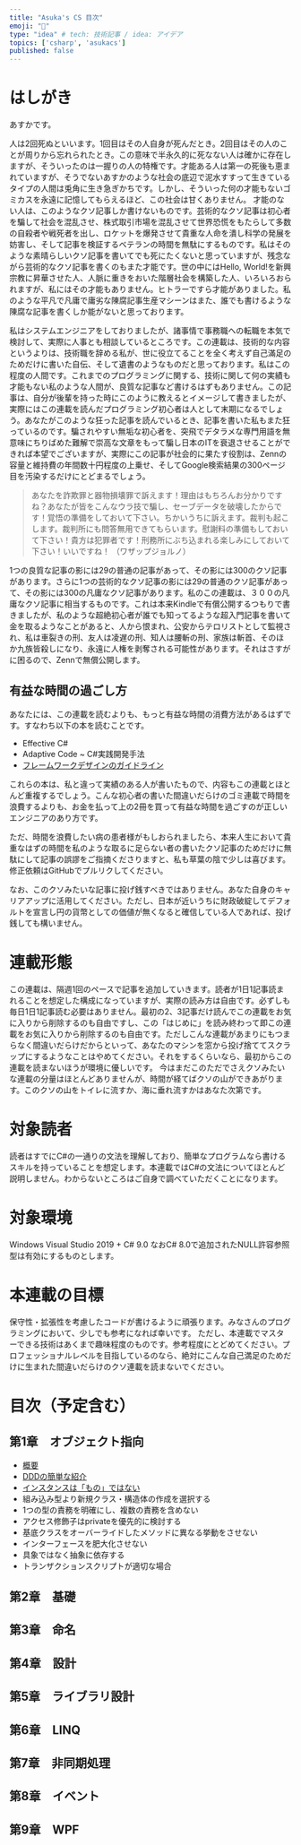 ```yaml
---
title: "Asuka's CS 目次"
emoji: "🤮"
type: "idea" # tech: 技術記事 / idea: アイデア
topics: ['csharp', 'asukacs']
published: false
---
```


# はしがき

あすかです。

人は2回死ぬといいます。1回目はその人自身が死んだとき。2回目はその人のことが周りから忘れられたとき。この意味で半永久的に死なない人は確かに存在しますが、そういったのは一握りの人の特権です。才能ある人は第一の死後も恵まれていますが、そうでないあすかのような社会の底辺で泥水すすって生きているタイプの人間は兎角に生き急ぎかちです。しかし、そういった何の才能もないゴミカスを永遠に記憶してもらえるほど、この社会は甘くありません。
才能のない人は、このようなクソ記事しか書けないものです。芸術的なクソ記事は初心者を騙して社会を混乱させ、株式取引市場を混乱させて世界恐慌をもたらして多数の自殺者や戦死者を出し、ロケットを爆発させて貴重な人命を潰し科学の発展を妨害し、そして記事を検証するベテランの時間を無駄にするものです。私はそのような素晴らしいクソ記事を書いてでも死にたくないと思っていますが、残念ながら芸術的なクソ記事を書くのもまた才能です。世の中にはHello, World!を新興宗教に昇華させた人、人脈に重きをおいた階層社会を構築した人、いろいろおられますが、私にはその才能もありません。ヒトラーですら才能がありました。私のような平凡で凡庸で庸劣な陳腐記事生産マシーンはまた、誰でも書けるような陳腐な記事を書くしか能がないと思っております。

私はシステムエンジニアをしておりましたが、諸事情で事務職への転職を本気で検討して、実際に人事とも相談しているところです。この連載は、技術的な内容というよりは、技術職を辞める私が、世に役立てることを全く考えず自己滿足のためだけに書いた自伝、そして遺書のようなものだと思っております。私はこの程度の人間です。これまでのプログラミングに関する、技術に関して何の実績も才能もない私のような人間が、良質な記事など書けるはずもありません。この記事は、自分が後輩を持った時にこのように教えるとイメージして書きましたが、実際にはこの連載を読んだプログラミング初心者は人として末期になるでしょう。あなたがこのような狂った記事を読んでいるとき、記事を書いた私もまた狂っているのです。騙されやすい無垢な初心者を、突飛でデタラメな専門用語を無意味にちりばめた難解で崇高な文章をもって騙し日本のITを衰退させることができれば本望でございますが、実際にこの記事が社会的に果たす役割は、Zennの容量と維持費の年間数十円程度の上乗せ、そしてGoogle検索結果の300ページ目を汚染するだけにとどまるでしょう。

> あなたを詐欺罪と器物損壊罪で訴えます！理由はもちろんお分かりですね？あなたが皆をこんなウラ技で騙し、セーブデータを破壊したからです！覚悟の準備をしておいて下さい。ちかいうちに訴えます。裁判も起こします。裁判所にも問答無用できてもらいます。慰謝料の準備もしておいて下さい！貴方は犯罪者です！刑務所にぶち込まれる楽しみにしておいて下さい！いいですね！
（ワザップジョルノ）

1つの良質な記事の影には29の普通の記事があって、その影には300のクソ記事があります。さらに1つの芸術的なクソ記事の影には29の普通のクソ記事があって、その影には300の凡庸なクソ記事があります。私のこの連載は、３００の凡庸なクソ記事に相当するものです。これは本来Kindleで有償公開するつもりで書きましたが、私のような超絶初心者が誰でも知ってるような超入門記事を書いて金を取るようなことがあると、人から恨まれ、公安からテロリストとして監視され、私は車裂きの刑、友人は凌遅の刑、知人は腰斬の刑、家族は斬首、そのほか九族皆殺しになり、永遠に人権を剥奪される可能性があります。それはさすがに困るので、Zennで無償公開します。

## 有益な時間の過ごし方

あなたには、この連載を読むよりも、もっと有益な時間の消費方法があるはずです。すなわち以下の本を読むことです。

* Effective C#
* Adaptive Code ~ C#実践開発手法
* [フレームワークデザインのガイドライン](https://docs.microsoft.com/ja-jp/dotnet/standard/design-guidelines/)

これらの本は、私と違って実績のある人が書いたもので、内容もこの連載とほとんど重複するでしょう。こんな初心者の書いた間違いだらけのゴミ連載で時間を浪費するよりも、お金を払って上の2冊を買って有益な時間を過ごすのが正しいエンジニアのあり方です。

ただ、時間を浪費したい病の患者様がもしおられましたら、本来人生において貴重なはずの時間を私のような取るに足らない者の書いたクソ記事のためだけに無駄にして記事の誤謬をご指摘くださりますと、私も草葉の陰で少しは喜びます。
修正依頼はGitHubでプルリクしてください。

なお、このクソみたいな記事に投げ銭すべきではありません。あなた自身のキャリアアップに活用してください。ただし、日本が近いうちに財政破綻してデフォルトを宣言し円の貨幣としての価値が無くなると確信している人であれば、投げ銭しても構いません。

# 連載形態

この連載は、隔週1回のペースで記事を追加していきます。読者が1日1記事読まれることを想定した構成になっていますが、実際の読み方は自由です。必ずしも毎日1日1記事読む必要はありません。最初の2、3記事だけ読んでこの連載をお気に入りから削除するのも自由ですし、この「はじめに」を読み終わって即この連載をお気に入りから削除するのも自由です。ただしこんな連載があまりにもつまらなく間違いだらけだからといって、あなたのマシンを窓から投げ捨ててスクラップにするようなことはやめてください。それをするくらいなら、最初からこの連載を読まないほうが環境に優しいです。
今はまだこのただでさえクソみたいな連載の分量はほとんどありませんが、時間が経てばクソの山ができあがります。このクソの山をトイレに流すか、海に垂れ流すかはあなた次第です。

# 対象読者

読者はすでにC#の一通りの文法を理解しており、簡単なプログラムなら書けるスキルを持っていることを想定します。本連載ではC#の文法についてほとんど説明しません。わからないところはご自身で調べていただくことになります。

# 対象環境

Windows Visual Studio 2019 + C# 9.0
なおC# 8.0で追加されたNULL許容参照型は有効にするものとします。

# 本連載の目標

保守性・拡張性を考慮したコードが書けるように頑張ります。みなさんのプログラミングにおいて、少しでも参考になれば幸いです。
ただし、本連載でマスターできる技術はあくまで趣味程度のものです。参考程度にとどめてください。プロフェッショナルレベルを目指しているのなら、絶対にこんな自己満足のためだけに生まれた間違いだらけのクソ連載を読まないでください。

# 目次（予定含む）

## 第1章　オブジェクト指向
* [概要](https://zenn.dev/kmy/articles/asuka-cs-1-0-summary)
* [DDDの簡単な紹介](https://zenn.dev/kmy/articles/asuka-cs-1-1-ddd)
* [インスタンスは「もの」ではない](https://zenn.dev/kmy/articles/asuka-cs-1-2-instance-not-mono)
* 組み込み型より新規クラス・構造体の作成を選択する
* 1つの型の責務を明確にし、複数の責務を含めない
* アクセス修飾子はprivateを優先的に検討する
* 基底クラスをオーバーライドしたメソッドに異なる挙動をさせない
* インターフェースを肥大化させない
* 具象ではなく抽象に依存する
* トランザクションスクリプトが適切な場合

## 第2章　基礎

## 第3章　命名

## 第4章　設計

## 第5章　ライブラリ設計

## 第6章　LINQ

## 第7章　非同期処理

## 第8章　イベント

## 第9章　WPF
